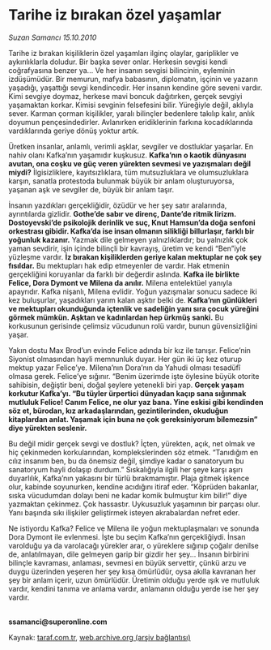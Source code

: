 # Tarihe iz bırakan özel yaşamlar

*Suzan Samancı 15.10.2010*

<div class="yazi"><p>Tarihe iz bırakan kişiliklerin özel yaşamları ilginç olaylar, gariplikler ve aykırılıklarla doludur. Bir başka sever onlar. Herkesin sevgisi kendi coğrafyasına benzer ya... Ve her insanın sevgisi bilincinin, eyleminin izdüşümüdür. Bir memurun, mafya babasının, diplomatın, işçinin ve yazarın yaşadığı, yaşattığı sevgi kendincedir. Her insanın kendine göre seveni vardır. Kimi sevgiye doymaz, herkese mavi boncuk dağıtırken, gerçek sevgiyi yaşamaktan korkar. Kimisi sevginin felsefesini bilir. Yüreğiyle değil, aklıyla sever. Karman çorman kişilikler, yaralı bilinçler bedenlere takılıp kalır, anlık doyumun pençesindedirler. Avlanırken eridiklerinin farkına kocadıklarında vardıklarında geriye dönüş yoktur artık.</p>
<p>Üretken insanlar, anlamlı, verimli aşklar, sevgiler ve dostluklar yaşarlar. En nahiv olanı Kafka’nın yaşamıdır kuşkusuz. <b>Kafka’nın o kaotik dünyasını avutan, ona coşku ve güç veren yürekten sevmesi ve yazışmaları değil miydi?</b> İlgisizliklere, kayıtsızlıklara, tüm mutsuzluklara ve olumsuzluklara karşın, sanatla protestoda bulunmak büyük bir anlam oluşturuyorsa, yaşanan aşk ve sevgiler de, büyük bir anlam taşır.</p>
<p>İnsanın yazdıkları gerçekliğidir, özüdür ve her şey satır aralarında, ayrıntılarda gizlidir. <b>Gothe’de sabır ve direnç, Dante’de ritmik lirizm. Dostoyevski’de psikolojik derinlik ve suç, Knut Hamsun’da doğa senfoni orkestrası gibidir. Kafka’da ise insan olmanın silikliği billurlaşır, farklı bir yoğunluk kazanır.</b> Yazmak dile gelmeyen yalnızlıklardır; bu yalnızlık çok yaman sevdirir, işin içinde bilinçli bir kavrayış, üretim ve kendi “Ben”iyle yüzleşme vardır. <b>İz bırakan kişiliklerden geriye kalan mektuplar ne çok şey fısıldar.</b> Bu mektupları hak edip etmeyenler de vardır. Hak etmenin gerçekliğini koruyanlar da farklı bir değerdir aslında. <b>Kafka ile birlikte Felice, Dora Dymont ve Milena da anılır.</b> Milena entelektüel yanıyla apayrıdır. Kafka nişanlı, Milena evlidir. Yoğun yazışmalar sonucu sadece iki kez buluşurlar, yaşadıkları yarım kalan aşktır belki de. <b>Kafka’nın günlükleri ve mektupları okunduğunda içtenlik ve sadeliğin yanı sıra çocuk yüreğini görmek mümkün. Aşktan ve kadınlardan hep ürkmüş sanki.</b> Bu korkusunun gerisinde çelimsiz vücudunun rolü vardır, bunun güvensizliğini yaşar. </p>
<p>Yakın dostu Max Brod’un evinde Felice adında bir kız ile tanışır. Felice’nin Siyonist olmasından hayli memnunluk duyar. Her gün iki üç kez oturup mektup yazar Felice’ye. Milena’nın Dora’nın da Yahudi olması tesadüfî olmasa gerek. Felice’ye sığınır. “Benim üzerimde işte öylesine büyük otorite sahibisin, değiştir beni, doğal şeylere yetenekli biri yap. <b>Gerçek yaşam korkutur Kafka’yı. “Bu tüyler ürpertici dünyadan kaçıp sana sığınmak mutluluk Felice! Canım Felice, ne olur yaz bana. Yine eskisi gibi kendinden söz et, bürodan, kız arkadaşlarından, gezintilerinden, okuduğun kitaplardan anlat. Yaşamak için buna ne çok gereksiniyorum bilemezsin” diye yürekten seslenir.</b></p>
<p>Bu değil midir gerçek sevgi ve dostluk? İçten, yürekten, açık, net olmak ve hiç çekinmeden korkularından, komplekslerinden söz etmek. “Tanıdığım en cılız insanım ben, bu da önemsiz değil, şimdiye kadar o sanatoryum bu sanatoryum hayli dolaşıp durdum.” Sıskalığıyla ilgili her şeye karşı aşırı duyarlılık, Kafka’nın yakasını bir türlü bırakmamıştır. Plaja gitmek işkence olur, kabinde soyunurken, kendine acıdığını itiraf eder. “Köprüden bakanlar, sıska vücudumdan dolayı beni ne kadar komik bulmuştur kim bilir!” diye yazmaktan çekinmez. Çok hassastır. Uykusuzluk yaşamının bir parçası olur. Yanı başında sıkı ilişkiler geliştirmek isteyen akrabalardan nefret eder.</p>
<p>Ne istiyordu Kafka? Felice ve Milena ile yoğun mektuplaşmaları ve sonunda Dora Dymont ile evlenmesi. İşte bu seçim Kafka’nın gerçekliğiydi. İnsan varolduğu ya da varolacağı yürekler arar, o yüreklere sığınıp çoğalır denilse de, anlatılmayan, dile gelmeyen garip bir gizdir her şey... İnsanın birbirini bilinçle kavraması, anlaması, sevmesi en büyük servettir, çünkü arzu ve duygu üzerinden yeşeren her şey kısa ömürlüdür, oysa akılla kavranan her şey bir anlam içerir, uzun ömürlüdür. Üretimin olduğu yerde ışık ve mutluluk vardır, kendini tanıma ve anlama vardır, anlamanın olduğu yerde ise her şey vardır.</p>
<p><b><br/>ssamanci@superonline.com</b></p></div>

Kaynak: [taraf.com.tr](http://www.taraf.com.tr:80/suzan-samanci/makale-tarihe-iz-birakan-ozel-yasamlar.htm), [web.archive.org (arşiv bağlantısı)](http://web.archive.org/web/20101018050254/http://www.taraf.com.tr:80/suzan-samanci/makale-tarihe-iz-birakan-ozel-yasamlar.htm)
